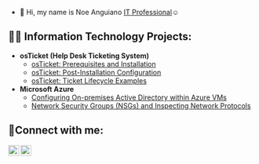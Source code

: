 - 👋 Hi, my name is Noe Anguiano <a href="https://linkedin.com/in/noe-anguiano-13bb6962">IT Professional</a>☺</h1>

<h2>👨‍💻 Information Technology Projects:</h2>

- <b>osTicket (Help Desk Ticketing System)</b>
  - [osTicket: Prerequisites and Installation](https://github.com/NoeAnguiano86/osticket-prereqs)
  - [osTicket: Post-Installation Configuration](https://github.com/NoeAnguiano86/post-install-config)
  - [osTicket: Ticket Lifecycle Examples](https://github.com/NoeAnguiano86/ticket-lifecycle)
- <b>Microsoft Azure</b>
  - [Configuring On-premises Active Directory within Azure VMs](https://github.com/NoeAnguiano86/configure-ad)
  - [Network Security Groups (NSGs) and Inspecting Network Protocols](https://github.com/NoeAnguiano86/azure-network-protocols)

<h2>🤳Connect with me:</h2>


[<img align="left" alt="Josh | LinkedIn" width="22px" src="https://cdn.jsdelivr.net/npm/simple-icons@v3/icons/linkedin.svg" />][linkedin]
[<img align="left" alt="Josh | Instagram" width="22px" src="https://cdn.jsdelivr.net/npm/simple-icons@v3/icons/instagram.svg" />][instagram]

[instagram]: https://www.instagram.com/noe_a_anguiano
[linkedin]: https://linkedin.com/in/noe-anguiano-13bb6962

<!---
NoeAnguiano86/NoeAnguiano86 is a ✨ special ✨ repository because its `README.md` (this file) appears on your GitHub profile.
You can click the Preview link to take a look at your changes.
--->
